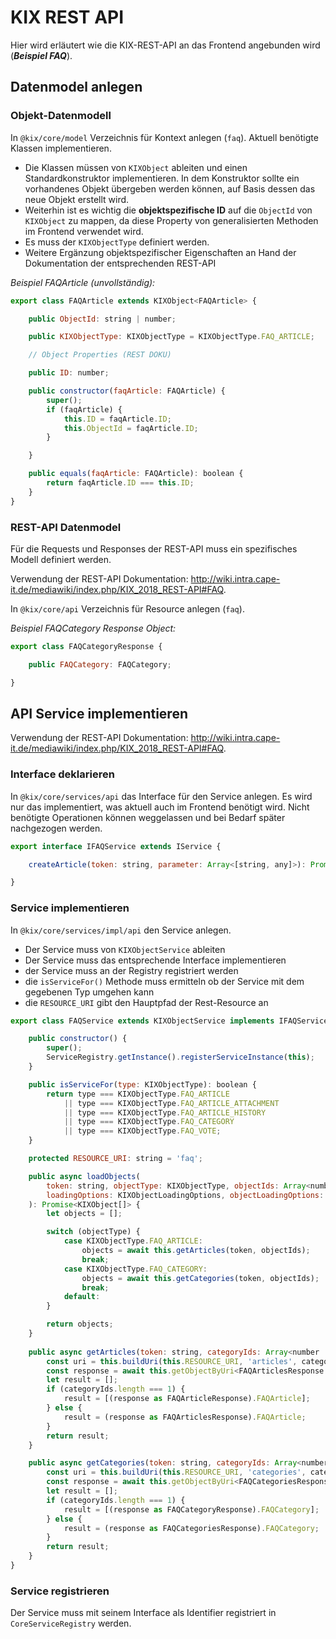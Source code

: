 # KIX REST API

Hier wird erläutert wie die KIX-REST-API an das Frontend angebunden wird (***Beispiel FAQ***).

## Datenmodel anlegen

### Objekt-Datenmodell
In `@kix/core/model` Verzeichnis für Kontext anlegen (`faq`).
Aktuell benötigte Klassen implementieren.

* Die Klassen müssen von `KIXObject` ableiten und einen Standardkonstruktor implementieren. In dem Konstruktor sollte ein vorhandenes Objekt übergeben werden können, auf Basis dessen das neue Objekt erstellt wird. 
* Weiterhin ist es wichtig die **objektspezifische ID** auf die `ObjectId` von `KIXObject` zu mappen, da diese Property von generalisierten Methoden im Frontend verwendet wird.
* Es muss der `KIXObjectType` definiert werden.
* Weitere Ergänzung objektspezifischer Eigenschaften an Hand der Dokumentation der entsprechenden REST-API

*Beispiel FAQArticle (unvollständig):*
```javascript
export class FAQArticle extends KIXObject<FAQArticle> {

    public ObjectId: string | number;

    public KIXObjectType: KIXObjectType = KIXObjectType.FAQ_ARTICLE;

    // Object Properties (REST DOKU)

    public ID: number;

    public constructor(faqArticle: FAQArticle) {
        super();
        if (faqArticle) {
            this.ID = faqArticle.ID;
            this.ObjectId = faqArticle.ID;
        }

    }

    public equals(faqArticle: FAQArticle): boolean {
        return faqArticle.ID === this.ID;
    }
}
```

### REST-API Datenmodel

Für die Requests und Responses der REST-API muss ein spezifisches Modell definiert werden.

Verwendung der REST-API Dokumentation: http://wiki.intra.cape-it.de/mediawiki/index.php/KIX_2018_REST-API#FAQ.

In `@kix/core/api` Verzeichnis für Resource anlegen (`faq`).

*Beispiel FAQCategory Response Object:*
```javascript
export class FAQCategoryResponse {

    public FAQCategory: FAQCategory;

}
```

## API Service implementieren

Verwendung der REST-API Dokumentation: http://wiki.intra.cape-it.de/mediawiki/index.php/KIX_2018_REST-API#FAQ.

### Interface deklarieren
In `@kix/core/services/api` das Interface für den Service anlegen. Es wird nur das implementiert, was aktuell auch im Frontend benötigt wird. Nicht benötigte Operationen können weggelassen und bei Bedarf später nachgezogen werden.

```javascript
export interface IFAQService extends IService {

    createArticle(token: string, parameter: Array<[string, any]>): Promise<number>;

}
```

### Service implementieren

In `@kix/core/services/impl/api` den Service anlegen.

* Der Service muss von `KIXObjectService` ableiten
* Der Service muss das entsprechende Interface implementieren
* der Service muss an der Registry registriert werden
* die `isServiceFor()` Methode muss ermitteln ob der Service mit dem gegebenen Typ umgehen kann
* die `RESOURCE_URI` gibt den Hauptpfad der Rest-Resource an 

```javascript
export class FAQService extends KIXObjectService implements IFAQService {

    public constructor() {
        super();
        ServiceRegistry.getInstance().registerServiceInstance(this);
    }

    public isServiceFor(type: KIXObjectType): boolean {
        return type === KIXObjectType.FAQ_ARTICLE
            || type === KIXObjectType.FAQ_ARTICLE_ATTACHMENT
            || type === KIXObjectType.FAQ_ARTICLE_HISTORY
            || type === KIXObjectType.FAQ_CATEGORY
            || type === KIXObjectType.FAQ_VOTE;
    }

    protected RESOURCE_URI: string = 'faq';

    public async loadObjects(
        token: string, objectType: KIXObjectType, objectIds: Array<number | string>,
        loadingOptions: KIXObjectLoadingOptions, objectLoadingOptions: KIXObjectSpecificLoadingOptions
    ): Promise<KIXObject[]> {
        let objects = [];

        switch (objectType) {
            case KIXObjectType.FAQ_ARTICLE:
                objects = await this.getArticles(token, objectIds);
                break;
            case KIXObjectType.FAQ_CATEGORY:
                objects = await this.getCategories(token, objectIds);
                break;
            default:
        }

        return objects;
    }
    
    public async getArticles(token: string, categoryIds: Array<number | string>): Promise<FAQCategory[]> {
        const uri = this.buildUri(this.RESOURCE_URI, 'articles', categoryIds.join(','));
        const response = await this.getObjectByUri<FAQArticlesResponse | FAQArticleResponse>(token, uri);
        let result = [];
        if (categoryIds.length === 1) {
            result = [(response as FAQArticleResponse).FAQArticle];
        } else {
            result = (response as FAQArticlesResponse).FAQArticle;
        }
        return result;
    }

    public async getCategories(token: string, categoryIds: Array<number | string>): Promise<FAQCategory[]> {
        const uri = this.buildUri(this.RESOURCE_URI, 'categories', categoryIds.join(','));
        const response = await this.getObjectByUri<FAQCategoriesResponse | FAQCategoryResponse>(token, uri);
        let result = [];
        if (categoryIds.length === 1) {
            result = [(response as FAQCategoryResponse).FAQCategory];
        } else {
            result = (response as FAQCategoriesResponse).FAQCategory;
        }
        return result;
    }
}
```
### Service registrieren

Der Service muss mit seinem Interface als Identifier registriert in `CoreServiceRegistry` werden.

